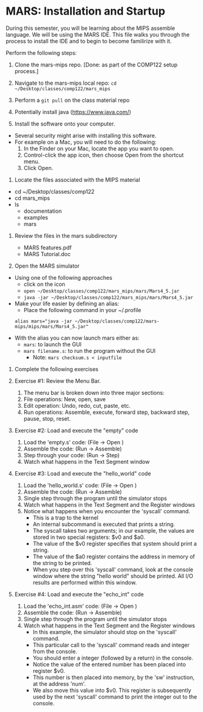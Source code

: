 # MARS: Installation and Startup

During this semester, you will be learning about the MIPS assemble language. We will be using the MARS IDE.  This file walks you through the process to install the IDE and to begin to become familirize with it.

Perform the following steps:

1. Clone the mars-mips repo.  [Done: as part of the COMP122 setup process.]
1. Navigate to the mars-mips local repo:  ``cd ~/Desktop/classes/comp122/mars_mips``
1. Perform a ``git pull`` on the class material repo


1. Potentially install java (https://www.java.com/)

1. Install the software onto your computer.
  * Several security might arise with installing this software.
  * For example on a Mac, you will need to do the following:
    1. In the Finder on your Mac, locate the app you want to open.
    1. Control-click the app icon, then choose Open from the shortcut menu.
    1. Click Open.

1. Locate the files associated with the MIPS material
  * cd ~/Desktop/classes/comp122
  * cd mars_mips
  * ls 
    * documentation
    * examples
    * mars

1. Review the files in the mars subdirectory
   * MARS features.pdf
   * MARS Tutorial.doc

1. Open the MARS simulator
  * Using one of the following approaches
    * click on the icon
    * ``open ~/Desktop/classes/comp122/mars_mips/mars/Mars4_5.jar``
    * ``java -jar ~/Desktop/classes/comp122/mars_mips/mars/Mars4_5.jar ``
  * Make your life easier by defining an alias:
    * Place the following command in your ~/.profile
    ```
    alias mars="java -jar ~/Desktop/classes/comp122/mars-mips/mips/mars/Mars4_5.jar"
    ```
  * With the alias you can now launch mars either as:
    * ``mars``: to launch the GUI
    * ``mars filename.s``: to run the program without the GUI
      - Note: ``mars checksum.s < inputfile``

1. Complete the following exercises

  1. Exercise #1:  Review the Menu Bar.
     1. The menu bar is broken down into three major sections: 
     1. File operations:  New, open, save
     1. Edit operation: Undo, redo, cut, paste, etc.
     1. Run operations: Assemble, execute, forward step, backward step, pause, stop, reset.
 
  1. Exercise #2: Load and execute the "empty" code
     1. Load the 'empty.s' code:  (File -> Open )
     1. Assemble the code: (Run -> Assemble)
     1. Step through your code:  (Run -> Step)
     1. Watch what happens in the Text Segment window
 
  1. Exercise #3: Load and execute the "hello_world" code
     1. Load the 'hello_world.s' code:  (File -> Open )
     1. Assemble the code: (Run -> Assemble)
     1. Single step through the program until the simulator stops
     1. Watch what happens in the Text Segment and the Register windows
     1. Notice what happens when you encounter the 'syscall' command.
        * This is a trap to the kernel
        * An internal subcommand is executed that prints a string. 
        * The syscall takes two arguments; in our example, the values are stored  in two special registers: $v0 and $a0.  
        * The value of the $v0 register specifies that system should print a  string.  
        * The value of the $a0 register contains the address in memory of the  string to be printed.
        * When you step over this 'syscall' command, look at the console window where the string "hello world" should be printed.  All I/O results are performed within this window.

  1. Exercise #4: Load and execute the "echo_int" code
     1. Load the 'echo_int.asm' code:  (File -> Open )
     1. Assemble the code: (Run -> Assemble)
     1. Single step through the program until the simulator stops
     1. Watch what happens in the Text Segment and the Register windows
        * In this example, the simulator should stop on the 'syscall' command.  
        * This particular call to the 'syscall' command reads and integer from the console.  
        * You should enter a integer (followed by a return) in the console.  
        * Notice the value of the entered number has been placed into register $v0. 
        * This number is then placed into memory, by the 'sw' instruction, at the address 'num'.  
        * We also move this value into $v0.  This register is subsequently used by the next 'syscall' command to print the integer out to the console.

 

